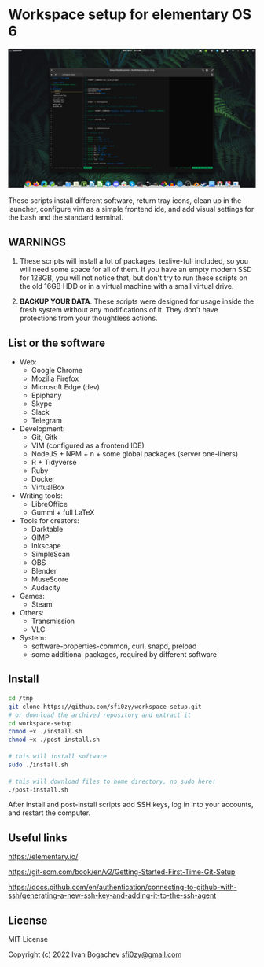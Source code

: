 # Workspace setup for elementary OS 6

![screenshot](./screenshot.jpg)

These scripts install different software, return tray icons, clean up in the launcher, configure vim as a simple frontend ide, and add visual settings for the bash and the standard terminal.

## WARNINGS

1. These scripts will install a lot of packages, texlive-full included, so you will need some space for all of them. If you have an empty modern SSD for 128GB, you will not notice that, but don't try to run these scripts on the old 16GB HDD or in a virtual machine with a small virtual drive.

2. **BACKUP YOUR DATA**. These scripts were designed for usage inside the fresh system without any modifications of it. They don't have protections from your thoughtless actions.

## List or the software

- Web:
    - Google Chrome
    - Mozilla Firefox
    - Microsoft Edge (dev)
    - Epiphany
    - Skype
    - Slack
    - Telegram
- Development:
    - Git, Gitk
    - VIM (configured as a frontend IDE)
    - NodeJS + NPM + n + some global packages (server one-liners)
    - R + Tidyverse
    - Ruby
    - Docker
    - VirtualBox
- Writing tools:
    - LibreOffice
    - Gummi + full LaTeX
- Tools for creators:
    - Darktable
    - GIMP
    - Inkscape
    - SimpleScan
    - OBS
    - Blender
    - MuseScore
    - Audacity
- Games:
    - Steam
- Others:
    - Transmission
    - VLC
- System:
    - software-properties-common, curl, snapd, preload
    - some additional packages, required by different software

## Install

```sh
cd /tmp
git clone https://github.com/sfi0zy/workspace-setup.git
# or download the archived repository and extract it
cd workspace-setup
chmod +x ./install.sh
chmod +x ./post-install.sh

# this will install software
sudo ./install.sh

# this will download files to home directory, no sudo here!
./post-install.sh
```

After install and post-install scripts add SSH keys, log in into your accounts, and restart the computer.

## Useful links

https://elementary.io/

https://git-scm.com/book/en/v2/Getting-Started-First-Time-Git-Setup

https://docs.github.com/en/authentication/connecting-to-github-with-ssh/generating-a-new-ssh-key-and-adding-it-to-the-ssh-agent

## License

MIT License

Copyright (c) 2022 Ivan Bogachev sfi0zy@gmail.com

